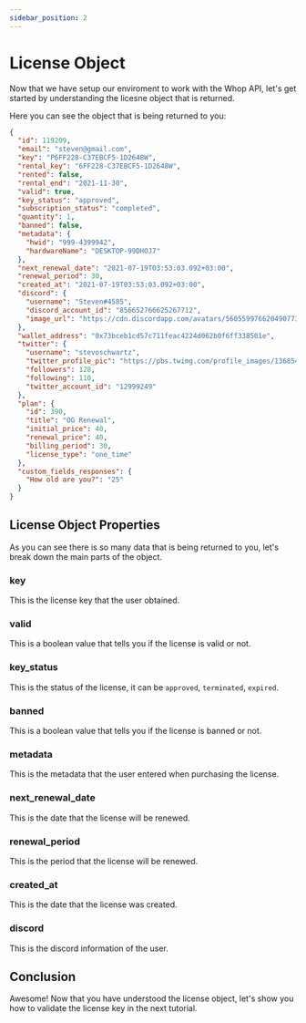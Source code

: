 ```yaml
---
sidebar_position: 2
---
```


# License Object

Now that we have setup our enviroment to work with the Whop API, let's get started by understanding the licesne object that is returned.

Here you can see the object that is being returned to you:

```json
{
  "id": 119209,
  "email": "steven@gmail.com",
  "key": "P6FF228-C37EBCF5-1D2648W",
  "rental_key": "6FF228-C37EBCF5-1D2648W",
  "rented": false,
  "rental_end": "2021-11-30",
  "valid": true,
  "key_status": "approved",
  "subscription_status": "completed",
  "quantity": 1,
  "banned": false,
  "metadata": {
    "hwid": "999-4399942",
    "hardwareName": "DESKTOP-99DHOJ7"
  },
  "next_renewal_date": "2021-07-19T03:53:03.092+03:00",
  "renewal_period": 30,
  "created_at": "2021-07-19T03:53:03.092+03:00",
  "discord": {
    "username": "Steven#4585",
    "discord_account_id": "856652766625267712",
    "image_url": "https://cdn.discordapp.com/avatars/560559976620490773/1dbe8d8b204c266831c308e8effa9186"
  },
  "wallet_address": "0x73bceb1cd57c711feac4224d062b0f6ff338501e",
  "twitter": {
    "username": "stevoschwartz",
    "twitter_profile_pic": "https://pbs.twimg.com/profile_images/1368540229410422785/wIH7OIIL_400x400.jpg",
    "followers": 128,
    "following": 110,
    "twitter_account_id": "12999249"
  },
  "plan": {
    "id": 390,
    "title": "OG Renewal",
    "initial_price": 40,
    "renewal_price": 40,
    "billing_period": 30,
    "license_type": "one_time"
  },
  "custom_fields_responses": {
    "How old are you?": "25"
  }
}
```

## License Object Properties

As you can see there is so many data that is being returned to you, let's break down the main parts of the object.

### key

This is the license key that the user obtained.

### valid

This is a boolean value that tells you if the license is valid or not.

### key_status

This is the status of the license, it can be ``approved``, ``terminated``, ``expired``.

### banned

This is a boolean value that tells you if the license is banned or not.

### metadata

This is the metadata that the user entered when purchasing the license.

### next_renewal_date

This is the date that the license will be renewed.

### renewal_period

This is the period that the license will be renewed.

### created_at

This is the date that the license was created.

### discord

This is the discord information of the user.

## Conclusion

Awesome! Now that you have understood the license object, let's show you how to validate the license key in the next tutorial.
